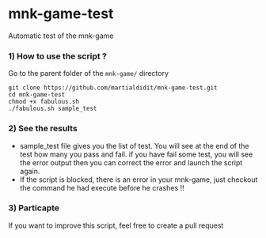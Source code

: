 mnk-game-test
=============

Automatic test of the mnk-game 



### 1) How to use the script ? 

Go to the parent folder of the `mnk-game/` directory
```
git clone https://github.com/martialdidit/mnk-game-test.git
cd mnk-game-test
chmod +x fabulous.sh
./fabulous.sh sample_test
```

### 2) See the results

* sample_test file gives you the list of test. You will see at the end of the test how many you pass and fail.
if you have fail some test, you will see the error output then you can correct the error and launch the script again.
* If the script is blocked, there is an error in your mnk-game, just checkout the command he had execute before he crashes !! 

### 3) Particapte

If you want to improve this script, feel free to create a pull request
